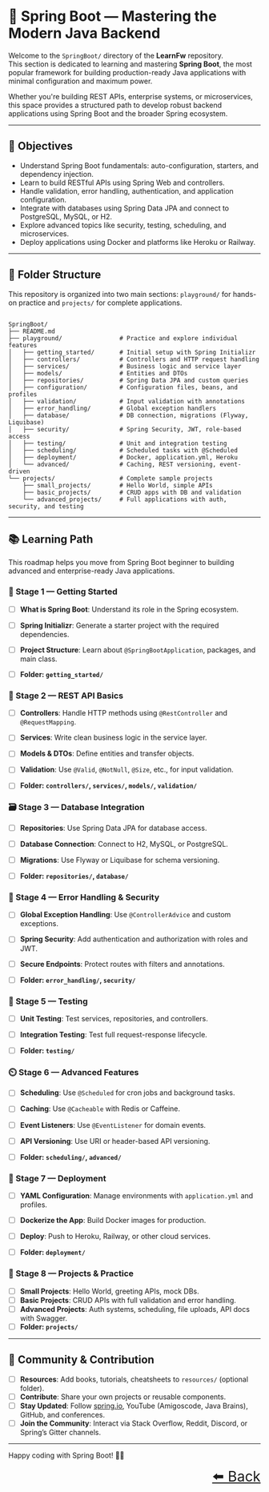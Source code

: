 # 🌱 Spring Boot — Mastering the Modern Java Backend

Welcome to the `SpringBoot/` directory of the **LearnFw** repository.  
This section is dedicated to learning and mastering **Spring Boot**, the most popular framework for building production-ready Java applications with minimal configuration and maximum power.

Whether you're building REST APIs, enterprise systems, or microservices, this space provides a structured path to develop robust backend applications using Spring Boot and the broader Spring ecosystem.

---

## 🎯 Objectives

- Understand Spring Boot fundamentals: auto-configuration, starters, and dependency injection.
- Learn to build RESTful APIs using Spring Web and controllers.
- Handle validation, error handling, authentication, and application configuration.
- Integrate with databases using Spring Data JPA and connect to PostgreSQL, MySQL, or H2.
- Explore advanced topics like security, testing, scheduling, and microservices.
- Deploy applications using Docker and platforms like Heroku or Railway.

---

## 📂 Folder Structure
This repository is organized into two main sections: `playground/` for hands-on practice and `projects/` for complete applications.

```text

SpringBoot/ 
├── README.md 
├── playground/                # Practice and explore individual features 
│   ├── getting_started/       # Initial setup with Spring Initializr 
│   ├── controllers/           # Controllers and HTTP request handling 
│   ├── services/              # Business logic and service layer 
│   ├── models/                # Entities and DTOs 
│   ├── repositories/          # Spring Data JPA and custom queries 
│   ├── configuration/         # Configuration files, beans, and profiles 
│   ├── validation/            # Input validation with annotations 
│   ├── error_handling/        # Global exception handlers 
│   ├── database/              # DB connection, migrations (Flyway, Liquibase) 
│   ├── security/              # Spring Security, JWT, role-based access 
│   ├── testing/               # Unit and integration testing 
│   ├── scheduling/            # Scheduled tasks with @Scheduled 
│   ├── deployment/            # Docker, application.yml, Heroku 
│   └── advanced/              # Caching, REST versioning, event-driven 
└── projects/                  # Complete sample projects 
    ├── small_projects/        # Hello World, simple APIs 
    ├── basic_projects/        # CRUD apps with DB and validation 
    └── advanced_projects/     # Full applications with auth, security, and testing

```
---

## 📚 Learning Path

This roadmap helps you move from Spring Boot beginner to building advanced and enterprise-ready Java applications.


### 🧭 Stage 1 — Getting Started
- [ ] **What is Spring Boot**: Understand its role in the Spring ecosystem.
- [ ] **Spring Initializr**: Generate a starter project with the required dependencies.
- [ ] **Project Structure**: Learn about `@SpringBootApplication`, packages, and main class.
- [ ] **Folder: `getting_started/`**


### 🧱 Stage 2 — REST API Basics
- [ ] **Controllers**: Handle HTTP methods using `@RestController` and `@RequestMapping`.
- [ ] **Services**: Write clean business logic in the service layer.
- [ ] **Models & DTOs**: Define entities and transfer objects.
- [ ] **Validation**: Use `@Valid`, `@NotNull`, `@Size`, etc., for input validation.
- [ ] **Folder: `controllers/`, `services/`, `models/`, `validation/`**


### 🗃️ Stage 3 — Database Integration
- [ ] **Repositories**: Use Spring Data JPA for database access.
- [ ] **Database Connection**: Connect to H2, MySQL, or PostgreSQL.
- [ ] **Migrations**: Use Flyway or Liquibase for schema versioning.
- [ ] **Folder: `repositories/`, `database/`**


### 🔐 Stage 4 — Error Handling & Security
- [ ] **Global Exception Handling**: Use `@ControllerAdvice` and custom exceptions.
- [ ] **Spring Security**: Add authentication and authorization with roles and JWT.
- [ ] **Secure Endpoints**: Protect routes with filters and annotations.
- [ ] **Folder: `error_handling/`, `security/`**


### 🧪 Stage 5 — Testing
- [ ] **Unit Testing**: Test services, repositories, and controllers.
- [ ] **Integration Testing**: Test full request-response lifecycle.
- [ ] **Folder: `testing/`**


### ⏲️ Stage 6 — Advanced Features
- [ ] **Scheduling**: Use `@Scheduled` for cron jobs and background tasks.
- [ ] **Caching**: Use `@Cacheable` with Redis or Caffeine.
- [ ] **Event Listeners**: Use `@EventListener` for domain events.
- [ ] **API Versioning**: Use URI or header-based API versioning.
- [ ] **Folder: `scheduling/`, `advanced/`**


### 🚀 Stage 7 — Deployment
- [ ] **YAML Configuration**: Manage environments with `application.yml` and profiles.
- [ ] **Dockerize the App**: Build Docker images for production.
- [ ] **Deploy**: Push to Heroku, Railway, or other cloud services.
- [ ] **Folder: `deployment/`**


### 🧩 Stage 8 — Projects & Practice
- [ ] **Small Projects**: Hello World, greeting APIs, mock DBs.
- [ ] **Basic Projects**: CRUD APIs with full validation and error handling.
- [ ] **Advanced Projects**: Auth systems, scheduling, file uploads, API docs with Swagger.
- [ ] **Folder: `projects/`**

---

## 🤝 Community & Contribution

- [ ] **Resources**: Add books, tutorials, cheatsheets to `resources/` (optional folder).
- [ ] **Contribute**: Share your own projects or reusable components.
- [ ] **Stay Updated**: Follow [spring.io](https://spring.io), YouTube (Amigoscode, Java Brains), GitHub, and conferences.
- [ ] **Join the Community**: Interact via Stack Overflow, Reddit, Discord, or Spring’s Gitter channels.

---

Happy coding with Spring Boot! 🌱🚀  

<div align="right" style="font-size: 2em;">
    <a href="../README.md">⬅️ Back</a>
</div>
